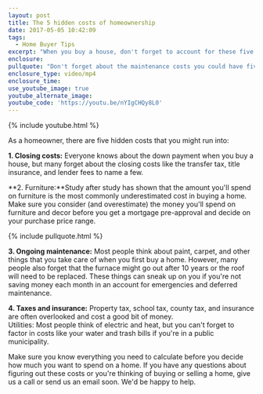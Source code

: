 ```yaml
---
layout: post
title: The 5 hidden costs of homeownership
date: 2017-05-05 10:42:09
tags:
  - Home Buyer Tips
excerpt: "When you buy a house, don't forget to account for these five costs that tend to go overlooked."
enclosure:
pullquote: "Don't forget about the maintenance costs you could have five to 10 years down the road."
enclosure_type: video/mp4
enclosure_time:
use_youtube_image: true
youtube_alternate_image:
youtube_code: 'https://youtu.be/nYIgCHQy8L0'
---
```



{% include youtube.html %}

As a homeowner, there are five hidden costs that you might run into:

**1. Closing costs:** Everyone knows about the down payment when you buy a house, but many forget about the closing costs like the transfer tax, title insurance, and lender fees to name a few.

**2. Furniture:**Study after study has shown that the amount you'll spend on furniture is the most commonly underestimated cost in buying a home. Make sure you consider (and overestimate) the money you'll spend on furniture and decor before you get a mortgage pre-approval and decide on your purchase price range.

{% include pullquote.html %}

**3. Ongoing maintenance:** Most people think about paint, carpet, and other things that you take care of when you first buy a home. However, many people also forget that the furnace might go out after 10 years or the roof will need to be replaced. These things can sneak up on you if you're not saving money each month in an account for emergencies and deferred maintenance.

**4. Taxes and insurance:** Property tax, school tax, county tax, and insurance are often overlooked and cost a good bit of money.
<br>Utilities: Most people think of electric and heat, but you can't forget to factor in costs like your water and trash bills if you're in a public municipality.

Make sure you know everything you need to calculate before you decide how much you want to spend on a home. If you have any questions about figuring out these costs or you're thinking of buying or selling a home, give us a call or send us an email soon. We'd be happy to help.